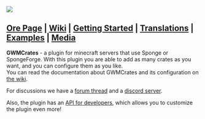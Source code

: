 ![](https://gwm.dev/files/gwmcrates/logo-full.png)  
  
## [Ore Page](https://ore.spongepowered.org/GWM/GWMCrates) | [Wiki](https://gitlab.com/GreWeMa/GWMCrates/wikis) | [Getting Started](https://gitlab.com/GreWeMa/GWMCrates/wikis/Getting-started) | [Translations](https://gitlab.com/GreWeMa/GWMCrates/tree/master/src/main/resources/translations) | [Examples](https://gitlab.com/GreWeMa/GWMCrates/tree/master/src/main/resources/managers) | [Media](https://gitlab.com/GreWeMa/GWMCrates/wikis/Media)

**GWMCrates** - a plugin for minecraft servers that use Sponge or SpongeForge. With this plugin you are able to add as many crates as you want, and you can configure them as you like.  
You can read the documentation about GWMCrates and its configuration on [the wiki](https://gitlab.com/GreWeMa/GWMCrates/wikis).

For discussions we have a [forum thread](https://forums.spongepowered.org/t/20125) and a [discord server](https://discord.gg/Y94eyaX).

Also, the plugin has an [API for developers](https://gitlab.com/GreWeMa/GWMCrates/wikis/API), which allows you to customize the plugin even more!
